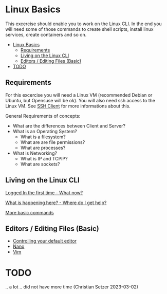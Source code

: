 # Linux Basics

This excercise should enable you to work on the Linux CLI. In the end you will need some of those commands to create shell scripts, install linux services, create containers and so on.

- [Linux Basics](#linux-basics)
  - [Requirements](#requirements)
  - [Living on the Linux CLI](#living-on-the-linux-cli)
  - [Editors / Editing Files (Basic)](#editors--editing-files-basic)
- [TODO](#todo)


## Requirements

For this excercise you will need a Linux VM (recommended Debian or Ubuntu, but Opensuse will be ok).
You will also need ssh access to the Linux VM. See [SSH Client](#SSH-Client) for more informations about this.

General Requirements of concepts:
- What are the differences between Client and Server?
- What is an Operating System?
  - What is a filesystem?
  - What are are file permissions?
  - What are processes?
- What is Networking?
  - What is IP and TCPIP? 
  - What are sockets?

## Living on the Linux CLI

[Logged In the first time - What now?](basic_commands.md)

[What is happening here? - Where do I get help?](./help.md)

[More basic commands](./basic_commands_2.md)

## Editors / Editing Files (Basic)

- [Controlling your default editor](./editor_basics.md)
- [Nano](./nano.md)
- [Vim](./vim.md)

# TODO

.. a lot .. did not have more time (Christian Setzer 2023-03-02)